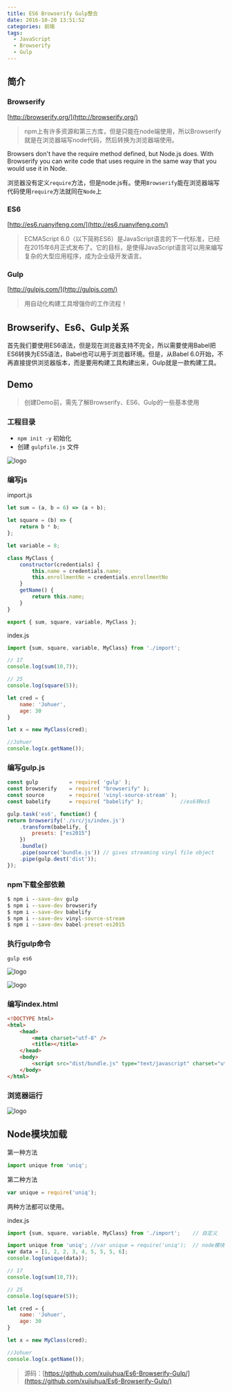 ```yaml
---
title: ES6 Browserify Gulp整合
date: 2016-10-20 13:51:52
categories: 前端
tags: 
  - JavaScript
  - Browserify
  - Gulp
---
```


## 简介

### Browserify

[http://browserify.org/](http://browserify.org/)

> npm上有许多资源和第三方库，但是只能在node端使用，所以Browserify就是在浏览器端写node代码，然后转换为浏览器端使用。

Browsers don't have the require method defined, but Node.js does. With Browserify you can write code that uses require in the same way that you would use it in Node.

浏览器没有定义`require`方法，但是node.js有。使用`Browserify`能在浏览器端写代码使用`require`方法就同在`Node`上

<!--more-->

### ES6

[http://es6.ruanyifeng.com/](http://es6.ruanyifeng.com/)

> ECMAScript 6.0（以下简称ES6）是JavaScript语言的下一代标准，已经在2015年6月正式发布了。它的目标，是使得JavaScript语言可以用来编写复杂的大型应用程序，成为企业级开发语言。

### Gulp

[http://gulpjs.com/](http://gulpjs.com/)

> 用自动化构建工具增强你的工作流程！

## Browserify、Es6、Gulp关系

首先我们要使用ES6语法，但是现在浏览器支持不完全，所以需要使用Babel把ES6转换为ES5语法，Babel也可以用于浏览器环境。但是，从Babel 6.0开始，不再直接提供浏览器版本，而是要用构建工具构建出来，Gulp就是一款构建工具。

## Demo

> 创建Demo前，需先了解Browserify、ES6、Gulp的一些基本使用

### 工程目录

- `npm init -y` 初始化
- 创建 `gulpfile.js` 文件

![logo](es6browserifygulp/project-category-1.png)

### 编写js

import.js

```js
let sum = (a, b = 6) => (a + b);

let square = (b) => {
    return b * b;
};

let variable = 8;

class MyClass {
    constructor(credentials) {
        this.name = credentials.name;
        this.enrollmentNo = credentials.enrollmentNo
    }
    getName() {
        return this.name;
    }
}

export { sum, square, variable, MyClass };
```

index.js

```js
import {sum, square, variable, MyClass} from './import';

// 17
console.log(sum(10,7));

// 25
console.log(square(5));

let cred = {
    name: 'Johuer',
    age: 30
}

let x = new MyClass(cred);

//Johuer
console.log(x.getName());
```

### 编写gulp.js

```js
const gulp          = require( 'gulp' );
const browserify    = require( "browserify" );
const source        = require( 'vinyl-source-stream' );  
const babelify      = require( "babelify" );			//es6转es5

gulp.task('es6', function() {  
return browserify('./src/js/index.js')
    .transform(babelify, {
        presets: ["es2015"]
    })
    .bundle()
    .pipe(source('bundle.js')) // gives streaming vinyl file object
    .pipe(gulp.dest('dist'));
});
```

### npm下载全部依赖
```cmd
$ npm i --save-dev gulp
$ npm i --save-dev browserify
$ npm i --save-dev babelify
$ npm i --save-dev vinyl-source-stream
$ npm i --save-dev babel-preset-es2015
```

### 执行gulp命令

`gulp es6`

![logo](es6browserifygulp/gulp.png)

![logo](es6browserifygulp/project-category-2.png)

### 编写index.html

```html
<!DOCTYPE html>
<html>
	<head>
		<meta charset="utf-8" />
		<title></title>
	</head>
	<body>
	    <script src="dist/bundle.js" type="text/javascript" charset="utf-8"></script>
	</body>
</html>
```

### 浏览器运行

![logo](es6browserifygulp/result.png)

## Node模块加载

第一种方法
```js
import unique from 'uniq';
```

第二种方法
```js
var unique = require('uniq');
```

两种方法都可以使用。

index.js
```js
import {sum, square, variable, MyClass} from './import';	// 自定义

import unique from 'uniq'; //var unique = require('uniq');	// node模块
var data = [1, 2, 2, 3, 4, 5, 5, 5, 6];
console.log(unique(data));

// 17
console.log(sum(10,7));

// 25
console.log(square(5));

let cred = {
    name: 'Johuer',
    age: 30
}

let x = new MyClass(cred);

//Johuer
console.log(x.getName());
```

> 源码：[https://github.com/xujiuhua/Es6-Browserify-Gulp/](https://github.com/xujiuhua/Es6-Browserify-Gulp/)